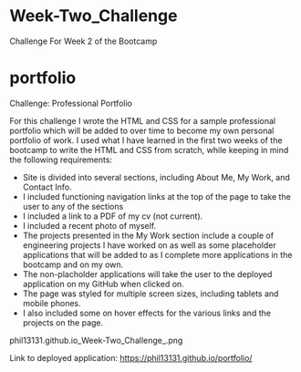 # Week-Two_Challenge
Challenge For Week 2 of the Bootcamp
# portfolio

Challenge: Professional Portfolio

For this challenge I wrote the HTML and CSS for a sample professional portfolio which will be added to over time to become my own personal portfolio of work. I used what I have learned in the first two weeks of the bootcamp to write the HTML and CSS from scratch, while keeping in mind the following requirements:

- Site is divided into several sections, including About Me, My Work, and Contact Info.
- I included functioning navigation links at the top of the page to take the user to any of the sections
- I included a link to a PDF of my cv (not current).
- I included a recent photo of myself.
- The projects presented in the My Work section include a couple of engineering projects I have worked on  as well as some placeholder applications that will be added to as I complete more applications in the bootcamp and on my own.
- The non-placholder applications will take the user to the deployed application on my GitHub when clicked on.
- The page was styled for multiple screen sizes, including tablets and mobile phones.
- I also included some on hover effects for the various links and the projects on the page.
 
phil13131.github.io_Week-Two_Challenge_.png


Link to deployed application:
https://phil13131.github.io/portfolio/

